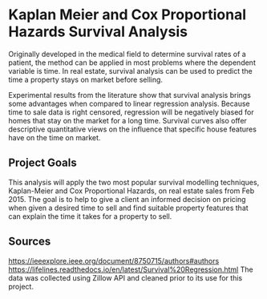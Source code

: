 # **Kaplan Meier and Cox Proportional Hazards Survival Analysis** 

Originally developed in the medical field to determine survival rates of a patient, the method can be applied in most problems where the dependent variable is time. In real estate, survival analysis can be used to predict the time a property stays on market before selling. 

Experimental results from the literature show that survival analysis brings some advantages when compared to linear regression analysis. Because time to sale data is right censored, regression will be negatively biased for homes that stay on the market for a long time. Survival curves also offer descriptive quantitative views on the influence that specific house features have on the time on market.

## **Project Goals**
This analysis will apply the two most popular survival modelling techniques, Kaplan-Meier and Cox Proportional Hazards, on real estate sales from Feb 2015. The goal is to help to give a client an informed decision on pricing when given a desired time to sell and find suitable property features that can explain the time it takes for a property to sell.

## **Sources**
https://ieeexplore.ieee.org/document/8750715/authors#authors
https://lifelines.readthedocs.io/en/latest/Survival%20Regression.html
The data was collected using Zillow API and cleaned prior to its use for this project. 
